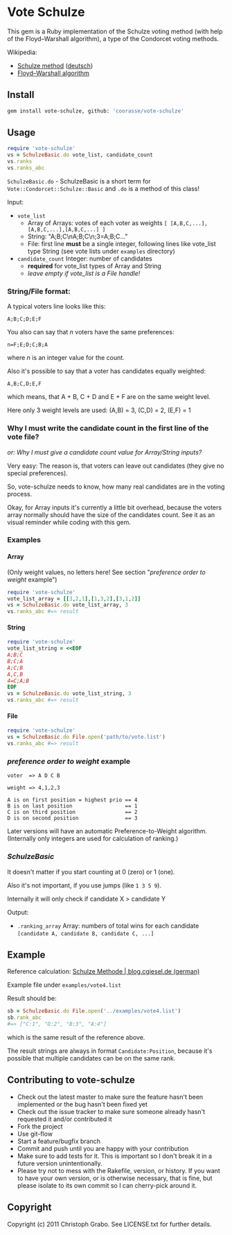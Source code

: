 # Vote Schulze

This gem is a Ruby implementation of the Schulze voting method (with help of the Floyd–Warshall algorithm), 
a type of the Condorcet voting methods.


Wikipedia:

* [Schulze method](http://en.wikipedia.org/wiki/Schulze_method) ([deutsch](http://de.wikipedia.org/wiki/Schulze-Methode))
* [Floyd–Warshall algorithm](http://en.wikipedia.org/wiki/Floyd%E2%80%93Warshall_algorithm)

## Install

``` bash
gem install vote-schulze, github: 'coorasse/vote-schulze'
```

## Usage

``` ruby
require 'vote-schulze'
vs = SchulzeBasic.do vote_list, candidate_count
vs.ranks
vs.ranks_abc
```

`SchulzeBasic.do` - SchulzeBasic is a short term for `Vote::Condorcet::Schulze::Basic` and `.do` is a method of this class!

Input:

* `vote_list`
  * Array of Arrays: votes of each voter as weights `[ [A,B,C,...],[A,B,C,...],[A,B,C,...] ]`
  * String: "A;B;C\nA;B;C\n;3=A;B;C..."
  * File: first line **must** be a single integer, following lines like vote_list type String (see vote lists under `examples` directory)
* `candidate_count` Integer: number of candidates
  * **required** for vote_list types of Array and String
  * _leave empty if vote_list is a File handle!_

### String/File format:

A typical voters line looks like this:

```
A;B;C;D;E;F
```

You also can say that _n_ voters have the same preferences:

```
n=F;E;D;C;B;A
```

where _n_ is an integer value for the count.

Also it's possible to say that a voter has candidates equally weighted:

```
A,B;C,D;E,F
```

which means, that A + B, C + D and E + F are on the same weight level.

Here only 3 weight levels are used: (A,B) = 3, (C,D) = 2, (E,F) = 1

### Why I must write the candidate count in the first line of the vote file?

_or: Why I must give a candidate count value for Array/String inputs?_

Very easy: The reason is, that voters can leave out candidates (they give no special preferences).

So, vote-schulze needs to know, how many real candidates are in the voting process.

Okay, for Array inputs it's currently a little bit overhead, because the voters array normally should have the size of the candidates count.
See it as an visual reminder while coding with this gem.

### Examples

#### Array

(Only weight values, no letters here! See section "_preference order to weight_ example")

``` ruby
require 'vote-schulze'
vote_list_array = [[3,2,1],[1,3,2],[3,1,2]]
vs = SchulzeBasic.do vote_list_array, 3
vs.ranks_abc #=> result
```

#### String

``` ruby
require 'vote-schulze'
vote_list_string = <<EOF
A;B;C
B;C;A
A;C;B
A,C,B
4=C;A;B
EOF
vs = SchulzeBasic.do vote_list_string, 3
vs.ranks_abc #=> result
```

#### File

``` ruby
require 'vote-schulze'
vs = SchulzeBasic.do File.open('path/to/vote.list')
vs.ranks_abc #=> result
```

### _preference order to weight_ example

```
voter  => A D C B

weight => 4,1,2,3

A is on first position = highest prio == 4
B is on last position                 == 1
C is on third position                == 2
D is on second position               == 3
```

Later versions will have an automatic Preference-to-Weight algorithm.
(Internally only integers are used for calculation of ranking.)

### _SchulzeBasic_

It doesn't matter if you start counting at 0 (zero) or 1 (one).

Also it's not important, if you use jumps (like `1 3 5 9`).

Internally it will only check if candidate X > candidate Y

Output:

* `.ranking_array` Array: numbers of total wins for each candidate `[candidate A, candidate B, candidate C, ...]`

## Example

Reference calculation: [Schulze Methode | blog.cgiesel.de (german)](http://blog.cgiesel.de/schulze-methode/)

Example file under `examples/vote4.list`

Result should be:

``` ruby
sb = SchulzeBasic.do File.open('../examples/vote4.list')
sb.rank_abc
#=> ["C:1", "D:2", "B:3", "A:4"]
```

which is the same result of the reference above.

The result strings are always in format `Candidate:Position`, because it's possible that multiple candidates can be on the same rank.

## Contributing to vote-schulze

* Check out the latest master to make sure the feature hasn't been implemented or the bug hasn't been fixed yet
* Check out the issue tracker to make sure someone already hasn't requested it and/or contributed it
* Fork the project
* Use git-flow
* Start a feature/bugfix branch
* Commit and push until you are happy with your contribution
* Make sure to add tests for it. This is important so I don't break it in a future version unintentionally.
* Please try not to mess with the Rakefile, version, or history. If you want to have your own version, or is otherwise necessary, that is fine, but please isolate to its own commit so I can cherry-pick around it.

## Copyright

Copyright (c) 2011 Christoph Grabo. See LICENSE.txt for further details.

